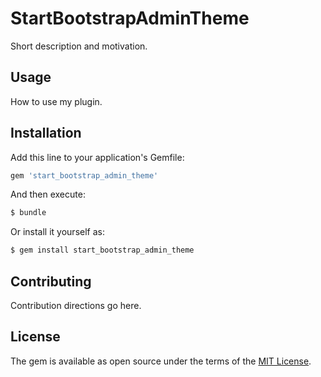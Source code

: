 # StartBootstrapAdminTheme
Short description and motivation.

## Usage
How to use my plugin.

## Installation
Add this line to your application's Gemfile:

```ruby
gem 'start_bootstrap_admin_theme'
```

And then execute:
```bash
$ bundle
```

Or install it yourself as:
```bash
$ gem install start_bootstrap_admin_theme
```

## Contributing
Contribution directions go here.

## License
The gem is available as open source under the terms of the [MIT License](https://opensource.org/licenses/MIT).

